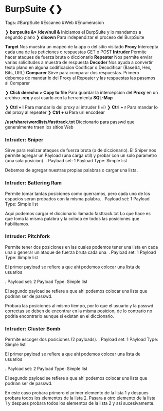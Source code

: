 # BurpSuite ❮❯

Tags: #BurpSuite #Escaneo  #Web #Enumeracion 

❯ **burpsuite &> /dev/null &** Iniciamos el BurpSuite y lo mandamos a segundo plano
❯ **disown** Para independizar el proceso del BurpSuite

**Target** Nos muestra un mapeo de la app o del sitio visitado
**Proxy** Intercepta cada una de las peticiones o respuestas GET o POST
**Intruder** Permite hacer ataques de fuerza bruta o diccionario
**Repeater** Nos permite enviar varias solicitudes a muestra de respuesta
**Decoder** Nos ayuda a convertir texto plano en alguna codificacion Codificar o Decodificar (Base64, Hex, Bits, URL)
**Comparer** Sirve para comparar dos respuestas. Primero debemos de mandar lo del Proxy al Repeater y las respuestas las pasamos al Comparer

❯ **Click derecho > Copy to file** Para guardar la intercepcion del **Proxy** en un archivo **.req** y asi usarlo con la herramienta **SQL-Map**

❯ **Ctrl + I** Para mandar lo del proxy al intruder (I=i)
❯ **Ctrl + r** Para mandar lo del proxy al repeater
❯ **Ctrl + u** Para url encodear

**/usr/share/wordlists/fasttrack.txt** Diccionario para passwd que generalmente traen los sitios Web 


### Intruder: Sniper

Sirve para realizar ataques de fuerza bruta (o de diccionario). El Sniper nos permite agregar un Payload (una carga util) y probar con un solo parametro (una sola posicion). 
.
	Payload set: 1
	Payload Type: Simple list

Debemos de agregar nuestras propias palabras o cargar una lista.

### Intruder: Battering Ram
Permite tomar tantas posiciones como querramos, pero cada uno de los espacios seran probados con la misma palabra.
.
	Payload set: 1
	Payload Type: Simple list

Aqui podemos cargar el diccionario llamado fasttrack.txt
Lo que hace es que toma la misma palabra y la coloca en todos las posiciones que habilitamos. 

### Intruder: Pitchfork
Permite tener dos posiciones en las cuales podemos tener una lista en cada una o generar un ataque de fuerza bruta cada una.
.
	Payload set: 1
	Payload Type: Simple list

El primer payload se refiere a que ahi podemos colocar una lista de usuarios

.
	Payload set: 2
	Payload Type: Simple list

El segundo payload se refiere a que ahi podemos colocar uns lista que podrian ser de passwd.

Probara las posiciones al mismo tiempo, por lo que el usuario y la passwd correctas se deben de encontrar en la misma posicion, de lo contrario no podria encontrarlo aunque si existan en el diccionario.

### Intruder: Cluster Bomb
Permite escoger dos posiciones (2 payloads).
.
	Payload set: 1
	Payload Type: Simple list

El primer payload se refiere a que ahi podemos colocar una lista de usuarios

.
	Payload set: 2
	Payload Type: Simple list

El segundo payload se refiere a que ahi podemos colocar uns lista que podrian ser de passwd.

En este caso probara primero el primer elemento de la lista 1 y despues probara todos los elementos de la lista 2. Pasara a otro elemento de la lista 1 y despues probara todos los elementos de la lista 2 y asi sucesivamente. 









